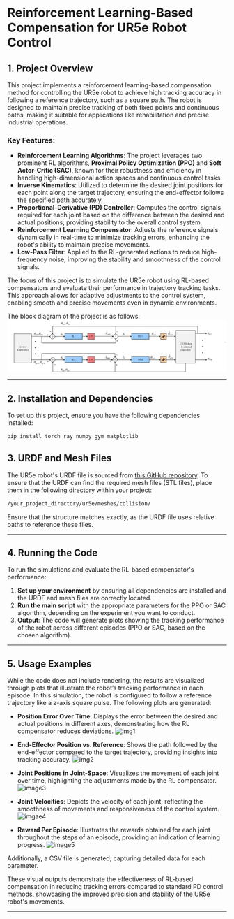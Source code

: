 # **Reinforcement Learning-Based Compensation for UR5e Robot Control**

## **1. Project Overview**
This project implements a reinforcement learning-based compensation method for controlling the UR5e robot to achieve high tracking accuracy in following a reference trajectory, such as a square path. The robot is designed to maintain precise tracking of both fixed points and continuous paths, making it suitable for applications like rehabilitation and precise industrial operations.

### Key Features:
- **Reinforcement Learning Algorithms**: The project leverages two prominent RL algorithms, **Proximal Policy Optimization (PPO)** and **Soft Actor-Critic (SAC)**, known for their robustness and efficiency in handling high-dimensional action spaces and continuous control tasks.
- **Inverse Kinematics**: Utilized to determine the desired joint positions for each point along the target trajectory, ensuring the end-effector follows the specified path accurately.
- **Proportional-Derivative (PD) Controller**: Computes the control signals required for each joint based on the difference between the desired and actual positions, providing stability to the overall control system.
- **Reinforcement Learning Compensator**: Adjusts the reference signals dynamically in real-time to minimize tracking errors, enhancing the robot's ability to maintain precise movements.
- **Low-Pass Filter**: Applied to the RL-generated actions to reduce high-frequency noise, improving the stability and smoothness of the control signals.

The focus of this project is to simulate the UR5e robot using RL-based compensators and evaluate their performance in trajectory tracking tasks. This approach allows for adaptive adjustments to the control system, enabling smooth and precise movements even in dynamic environments.

The block diagram of the project is as follows:
![Object Detection](Blockdiagram.jpg)

---

## **2. Installation and Dependencies**
To set up this project, ensure you have the following dependencies installed:

```bash
pip install torch ray numpy gym matplotlib
```

## **3. URDF and Mesh Files**
The UR5e robot's URDF file is sourced from [this GitHub repository]([https://github.com/example-repo](https://github.com/culurciello/pybullet_ur5_gripper/blob/master/robots/urdf/ur5e.urdf)). To ensure that the URDF can find the required mesh files (STL files), place them in the following directory within your project:

```bash
/your_project_directory/ur5e/meshes/collision/
```
Ensure that the structure matches exactly, as the URDF file uses relative paths to reference these files.

---

## **4. Running the Code**
To run the simulations and evaluate the RL-based compensator's performance:

1. **Set up your environment** by ensuring all dependencies are installed and the URDF and mesh files are correctly located.
2. **Run the main script** with the appropriate parameters for the PPO or SAC algorithm, depending on the experiment you want to conduct.
3. **Output**: The code will generate plots showing the tracking performance of the robot across different episodes (PPO or SAC, based on the chosen algorithm).

---

## **5. Usage Examples**
While the code does not include rendering, the results are visualized through plots that illustrate the robot’s tracking performance in each episode. In this simulation, the robot is configured to follow a reference trajectory like a z-axis square pulse. The following plots are generated:

- **Position Error Over Time**: Displays the error between the desired and actual positions in different axes, demonstrating how the RL compensator reduces deviations.
![img1](https://github.com/user-attachments/assets/4cc686f9-7e38-4b38-b334-93d0c480d63d)


- **End-Effector Position vs. Reference**: Shows the path followed by the end-effector compared to the target trajectory, providing insights into tracking accuracy.
![img2](https://github.com/user-attachments/assets/c82e0d27-b424-463c-87e0-aa461b522bcc)


- **Joint Positions in Joint-Space**: Visualizes the movement of each joint over time, highlighting the adjustments made by the RL compensator.
![image3](https://github.com/user-attachments/assets/931b0a84-d6c9-4942-880f-104e909f4596)


- **Joint Velocities**: Depicts the velocity of each joint, reflecting the smoothness of movements and responsiveness of the control system.
![imgae4](https://github.com/user-attachments/assets/a36e5650-6001-42a0-a129-cb2347fdc3fb)


- **Reward Per Episode**: Illustrates the rewards obtained for each joint throughout the steps of an episode, providing an indication of learning progress.
![image5](https://github.com/user-attachments/assets/e877996f-13f4-4dfb-be8d-6e9d9875c2d9)

Additionally, a CSV file is generated, capturing detailed data for each parameter.


These visual outputs demonstrate the effectiveness of RL-based compensation in reducing tracking errors compared to standard PD control methods, showcasing the improved precision and stability of the UR5e robot's movements.

---


